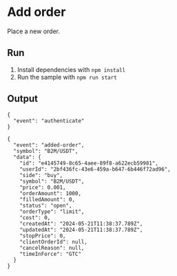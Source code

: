 # Add order

Place a new order.

## Run

1. Install dependencies with `npm install`
2. Run the sample with `npm run start`

## Output

```
{
  "event": "authenticate"
}

{
  "event": "added-order",
  "symbol": "B2M/USDT",
  "data": {
    "id": "e4145749-8c65-4aee-89f8-a622ecb59981",
    "userId": "2bf436fc-43e6-459a-b647-6b446f72ad96",
    "side": "buy",
    "symbol": "B2M/USDT",
    "price": 0.001,
    "orderAmount": 1000,
    "filledAmount": 0,
    "status": "open",
    "orderType": "limit",
    "cost": 0,
    "createdAt": "2024-05-21T11:38:37.789Z",
    "updatedAt": "2024-05-21T11:38:37.789Z",
    "stopPrice": 0,
    "clientOrderId": null,
    "cancelReason": null,
    "timeInForce": "GTC"
  }
}
```